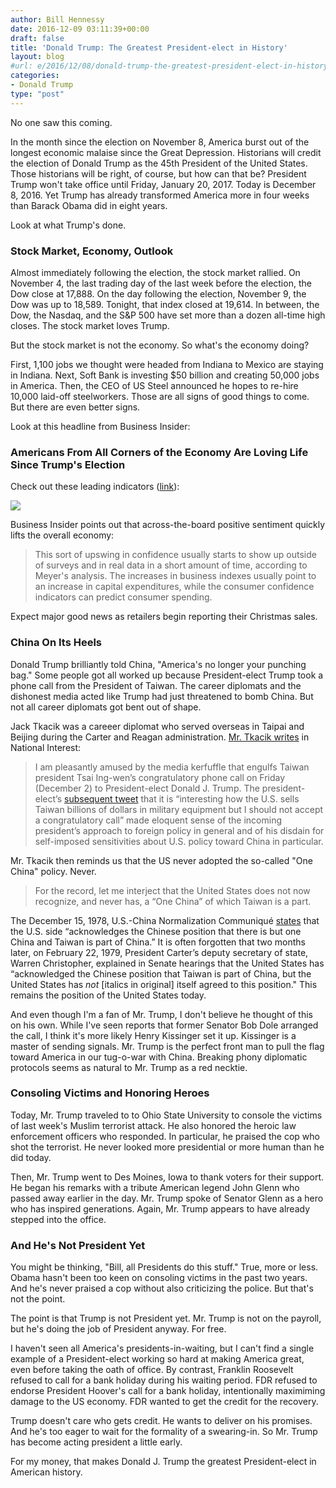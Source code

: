 ```yaml
---
author: Bill Hennessy
date: 2016-12-09 03:11:39+00:00
draft: false
title: 'Donald Trump: The Greatest President-elect in History'
layout: blog
#url: e/2016/12/08/donald-trump-the-greatest-president-elect-in-history/
categories:
- Donald Trump
type: "post"
---
```


No one saw this coming.

In the month since the election on November 8, America burst out of the longest economic malaise since the Great Depression. Historians will credit the election of Donald Trump as the 45th President of the United States. Those historians will be right, of course, but how can that be? President Trump won't take office until Friday, January 20, 2017. Today is December 8, 2016. Yet Trump has already transformed America more in four weeks than Barack Obama did in eight years.

Look at what Trump's done.



### Stock Market, Economy, Outlook



Almost immediately following the election, the stock market rallied. On November 4, the last trading day of the last week before the election, the Dow close at 17,888. On the day following the election, November 9, the Dow was up to 18,589. Tonight, that index closed at 19,614. In between, the Dow, the Nasdaq, and the S&P 500 have set more than a dozen all-time high closes. The stock market loves Trump.

But the stock market is not the economy. So what's the economy doing?

First, 1,100 jobs we thought were headed from Indiana to Mexico are staying in Indiana. Next, Soft Bank is investing $50 billion and creating 50,000 jobs in America. Then, the CEO of US Steel announced he hopes to re-hire 10,000 laid-off steelworkers. Those are all signs of good things to come. But there are even better signs.

Look at this headline from Business Insider:



### Americans From All Corners of the Economy Are Loving Life Since Trump's Election



Check out these leading indicators ([link](https://www.businessinsider.com/consumer-business-ceo-confidence-higher-since-trump-election-2016-12)):

![](https://hennessysview.com/wp-content/uploads/2016/12/screen-shot-2016-12-08-at-20628-pm.png)


Business Insider points out that across-the-board positive sentiment quickly lifts the overall economy:



> This sort of upswing in confidence usually starts to show up outside of surveys and in real data in a short amount of time, according to Meyer's analysis. The increases in business indexes usually point to an increase in capital expenditures, while the consumer confidence indicators can predict consumer spending.



Expect major good news as retailers begin reporting their Christmas sales.



### China On Its Heels



Donald Trump brilliantly told China, "America's no longer your punching bag." Some people got all worked up because President-elect Trump took a phone call from the President of Taiwan. The career diplomats and the dishonest media acted like Trump had just threatened to bomb China. But not all career diplomats got bent out of shape.

Jack Tkacik was a careeer diplomat who served overseas in Taipai and Beijing during the Carter and Reagan administration. [Mr. Tkacik writes](https://nationalinterest.org/feature/donald-trump-has-disrupted-years-broken-taiwan-policy-18609) in National Interest:



> I am pleasantly amused by the media kerfuffle that engulfs Taiwan president Tsai Ing-wen’s congratulatory phone call on Friday (December 2) to President-elect Donald J. Trump. The president-elect’s [subsequent tweet](https://twitter.com/realDonaldTrump/status/804863098138005504) that it is “interesting how the U.S. sells Taiwan billions of dollars in military equipment but I should not accept a congratulatory call” made eloquent sense of the incoming president’s approach to foreign policy in general and of his disdain for self-imposed sensitivities about U.S. policy toward China in particular.



Mr. Tkacik then reminds us that the US never adopted the so-called "One China" policy. Never.



> For the record, let me interject that the United States does not now recognize, and never has, a “One China” of which Taiwan is a part.

The December 15, 1978, U.S.-China Normalization Communiqué [states](https://www.cfr.org/china/joint-communique-usa-peoples-republic-china-establishment-diplomatic-relations-1979/p8452) that the U.S. side “acknowledges the Chinese position that there is but one China and Taiwan is part of China.” It is often forgotten that two months later, on February 22, 1979, President Carter’s deputy secretary of state, Warren Christopher, explained in Senate hearings that the United States has “acknowledged the Chinese position that Taiwan is part of China, but the United States has _not_ [italics in original] itself agreed to this position." This remains the position of the United States today.



And even though I'm a fan of Mr. Trump, I don't believe he thought of this on his own. While I've seen reports that former Senator Bob Dole arranged the call, I think it's more likely Henry Kissinger set it up. Kissinger is a master of sending signals. Mr. Trump is the perfect front man to pull the flag toward America in our tug-o-war with China. Breaking phony diplomatic protocols seems as natural to Mr. Trump as a red necktie.



### Consoling Victims and Honoring Heroes



Today, Mr. Trump traveled to to Ohio State University to console the victims of last week's Muslim terrorist attack. He also honored the heroic law enforcement officers who responded. In particular, he praised the cop who shot the terrorist. He never looked more presidential or more human than he did today.

Then, Mr. Trump went to Des Moines, Iowa to thank voters for their support. He began his remarks with a tribute American legend John Glenn who passed away earlier in the day. Mr. Trump spoke of Senator Glenn as a hero who has inspired generations. Again, Mr. Trump appears to have already stepped into the office.





### And He's Not President Yet



You might be thinking, "Bill, all Presidents do this stuff." True, more or less. Obama hasn't been too keen on consoling victims in the past two years. And he's never praised a cop without also criticizing the police. But that's not the point.

The point is that Trump is not President yet. Mr. Trump is not on the payroll, but he's doing the job of President anyway. For free.

I haven't seen all America's presidents-in-waiting, but I can't find a single example of a President-elect working so hard at making America great, even before taking the oath of office. By contrast, Franklin Roosevelt refused to call for a bank holiday during his waiting period. FDR refused to endorse President Hoover's call for a bank holiday, intentionally maximiming damage to the US economy. FDR wanted to get the credit for the recovery.

Trump doesn't care who gets credit. He wants to deliver on his promises. And he's too eager to wait for the formality of a swearing-in. So Mr. Trump has become acting president a little early.

For my money, that makes Donald J. Trump the greatest President-elect in American history.
